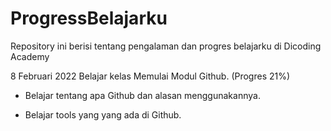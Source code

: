 # ProgressBelajarku
Repository ini berisi tentang pengalaman dan progres belajarku di Dicoding Academy

8 Februari 2022
Belajar kelas Memulai Modul Github. (Progres 21%)

* Belajar tentang apa Github dan alasan menggunakannya.

* Belajar tools yang yang ada di Github.

